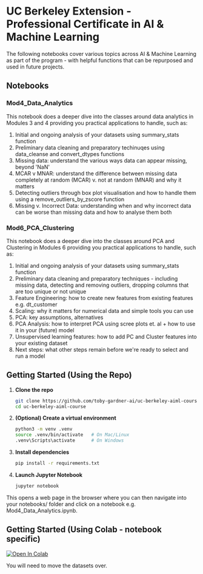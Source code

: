 # UC Berkeley Extension - Professional Certificate in AI & Machine Learning

The following notebooks cover various topics across AI & Machine Learning as part of the program - with helpful functions that can be repurposed and used in future projects. 

## Notebooks

### Mod4_Data_Analytics
This notebook does a deeper dive into the classes around data analytics in Modules 3 and 4 providing you practical applications to handle, such as:
1. Initial and ongoing analysis of your datasets using summary_stats function
2. Preliminary data cleaning and preparatory techinuqes using data_cleanse and convert_dtypes functions
3. Missing data: understand the various ways data can appear missing, beyond 'NaN'
4. MCAR v MNAR: understand the difference between missing data completely at random (MCAR) v. not at random (MNAR) and why it matters
5. Detecting outliers through box plot visualisation and how to handle them using a remove_outliers_by_zscore function
6. Missing v. Incorrect Data: understanding when and why incorrect data can be worse than missing data and how to analyse them both

### Mod6_PCA_Clustering
This notebook does a deeper dive into the classes around PCA and Clustering in Modules 6 providing you practical applications to handle, such as:
1. Initial and ongoing analysis of your datasets using summary_stats function
2. Preliminary data cleaning and preparatory techniques - including missing data, detecting and removing outliers, dropping columns that are too unique or not unique
3. Feature Engineering: how to create new features from existing features e.g. dt_customer
4. Scaling: why it matters for numerical data and simple tools you can use
5. PCA: key assumptions, alternatives
6. PCA Analysis: how to interpret PCA using scree plots et. al + how to use it in your (future) model
7. Unsupervised learning features: how to add PC and Cluster features into your existing dataset
8. Next steps: what other steps remain before we're ready to select and run a model

## Getting Started (Using the Repo)

1. **Clone the repo**
   ```bash
   git clone https://github.com/toby-gardner-ai/uc-berkeley-aiml-course
   cd uc-berkeley-aiml-course
   ```

2. **(Optional) Create a virtual environment**
    ```bash 
    python3 -m venv .venv
    source .venv/bin/activate   # On Mac/Linux
    .venv\Scripts\activate      # On Windows
    ```

3. **Install dependencies**
    ```bash
    pip install -r requirements.txt
    ```

4. **Launch Jupyter Notebook**

    ```bash
    jupyter notebook
    ```


This opens a web page in the browser where you can then navigate into your notebooks/ folder and click on a notebook e.g. Mod4_Data_Analytics.ipynb.

## Getting Started (Using Colab - notebook specific)

[![Open In Colab](https://colab.research.google.com/assets/colab-badge.svg)](https://colab.research.google.com/github/YOUR-USERNAME/uc-berkeley-aiml-course/blob/main/notebooks/Mod4_Data_Analytics.ipynb)

You will need to move the datasets over.